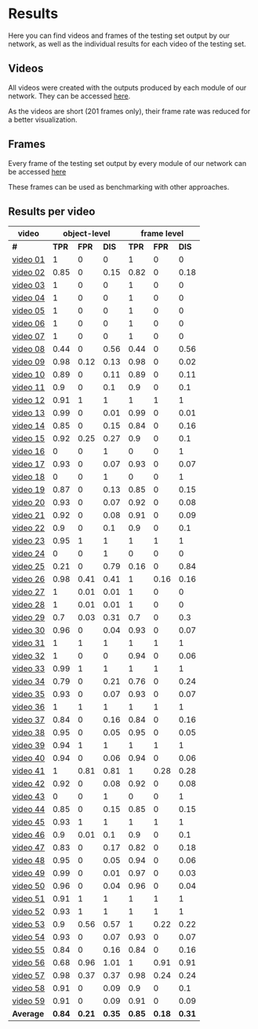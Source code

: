 # Results

Here you can find videos and frames of the testing set output by our network, as well as the individual results for each video of the testing set.


## Videos

All videos were created with the outputs produced by each module of our network. They can be accessed [here](https://drive.google.com/drive/folders/1fT47n0jqyovuahhQRhFF6KNFJL-Pp-g0?usp=sharing).

As the videos are short (201 frames only), their frame rate was reduced for a better visualization.

## Frames

Every frame of the testing set output by every module of our network can be accessed [here](
https://drive.google.com/drive/folders/1Tcn5ADlRkUnXLcPY4gswPyqyjJ_sZYrt?usp=sharing)

These frames can be used as benchmarking with other approaches.

## Results per video


<table>
<thead>
  <tr>
    <th>video</th>
    <th colspan="3">object-level</th>
    <th colspan="3">frame level</th>
  </tr>
</thead>
<tbody>
  <tr>
    <td><b>#</b></td>
    <td><b>TPR</b></td>
    <td><b>FPR</b></td>
    <td><b>DIS</b></td>
    <td><b>TPR</b></td>
    <td><b>FPR</b></td>
    <td><b>DIS</b></td>
  </tr>
  <tr>
    <td><a href="https://drive.google.com/file/d/1yqq7AaD21a-EneM4BGFlWagWCItP7G8l/view?usp=sharing/" target="_blank" rel="noopener noreferrer">video 01</a></td>
    <td>1</td>
    <td>0</td>
    <td>0</td>
    <td>1</td>
    <td>0</td>
    <td>0</td>
  </tr>
  <tr>
    <td><a href="https://drive.google.com/file/d/1Zz7HT2YUL2DlyOaCnws6Cvr9zQIJd6SE/view?usp=sharing/" target="_blank" rel="noopener noreferrer">video 02</a></td>
    <td>0.85</td>
    <td>0</td>
    <td>0.15</td>
    <td>0.82</td>
    <td>0</td>
    <td>0.18</td>
  </tr>
  <tr>
    <td><a href="https://drive.google.com/file/d/1avcS6dyzGOkqIl2MNLNucCPIJVmgy6ar/view?usp=sharing/" target="_blank" rel="noopener noreferrer">video 03</a></td>
    <td>1</td>
    <td>0</td>
    <td>0</td>
    <td>1</td>
    <td>0</td>
    <td>0</td>
  </tr>
  <tr>
    <td><a href="https://drive.google.com/file/d/1MHffkNvpmNru6KTBgJ9-4AiHtPiU-uyD/view?usp=sharing/" target="_blank" rel="noopener noreferrer">video 04</a></td>
    <td>1</td>
    <td>0</td>
    <td>0</td>
    <td>1</td>
    <td>0</td>
    <td>0</td>
  </tr>
  <tr>
    <td><a href="https://drive.google.com/file/d/1qHxBl_NzB3709Bf1_ptbhYHzUwaIrSXo/view?usp=sharing/" target="_blank" rel="noopener noreferrer">video 05</a></td>
    <td>1</td>
    <td>0</td>
    <td>0</td>
    <td>1</td>
    <td>0</td>
    <td>0</td>
  </tr>
  <tr>
    <td><a href="https://drive.google.com/file/d/1JGwP8Rq5pv2eYCcR9X4_UubS_CYbvT_K/view?usp=sharing/" target="_blank" rel="noopener noreferrer">video 06</a></td>
    <td>1</td>
    <td>0</td>
    <td>0</td>
    <td>1</td>
    <td>0</td>
    <td>0</td>
  </tr>
  <tr>
    <td><a href="https://drive.google.com/file/d/17Nu76s-G6RyjV7BhEW5hc30Cz2nbzBe4/view?usp=sharing/" target="_blank" rel="noopener noreferrer">video 07</a></td>
    <td>1</td>
    <td>0</td>
    <td>0</td>
    <td>1</td>
    <td>0</td>
    <td>0</td>
  </tr>
  <tr>
    <td><a href="https://drive.google.com/file/d/1ZsSS4Mbmb9eaNhq0ip2Od0IL79aTE9MA/view?usp=sharing/" target="_blank" rel="noopener noreferrer">video 08</a></td>
    <td>0.44</td>
    <td>0</td>
    <td>0.56</td>
    <td>0.44</td>
    <td>0</td>
    <td>0.56</td>
  </tr>
  <tr>
    <td><a href="https://drive.google.com/file/d/1X9wACXGdRLTxoucQ7ROcZ8o5WfHb0exM/view?usp=sharing/" target="_blank" rel="noopener noreferrer">video 09</a></td>
    <td>0.98</td>
    <td>0.12</td>
    <td>0.13</td>
    <td>0.98</td>
    <td>0</td>
    <td>0.02</td>
  </tr>
  <tr>
    <td><a href="https://drive.google.com/file/d/19A8nhZm-fUajwfIcae7fiAZ6UzYOAH-K/view?usp=sharing/" target="_blank" rel="noopener noreferrer">video 10</a></td>
    <td>0.89</td>
    <td>0</td>
    <td>0.11</td>
    <td>0.89</td>
    <td>0</td>
    <td>0.11</td>
  </tr>
  <tr>
    <td><a href="https://drive.google.com/file/d/19HGTEtbbCpusloWKPm5g534TCHpJJnN9/view?usp=sharing/" target="_blank" rel="noopener noreferrer">video 11</a></td>
    <td>0.9</td>
    <td>0</td>
    <td>0.1</td>
    <td>0.9</td>
    <td>0</td>
    <td>0.1</td>
  </tr>
  <tr>
    <td><a href="https://drive.google.com/file/d/1QE3c3a8krSzFU6FR92clsCmqcHz2qq5n/view?usp=sharing/" target="_blank" rel="noopener noreferrer">video 12</a></td>
    <td>0.91</td>
    <td>1</td>
    <td>1</td>
    <td>1</td>
    <td>1</td>
    <td>1</td>
  </tr>
  <tr>
    <td><a href="https://drive.google.com/file/d/15hQP81b7eS1ZB1M6eHR2xXQYGXumKPTR/view?usp=sharing/" target="_blank" rel="noopener noreferrer">video 13</a></td>
    <td>0.99</td>
    <td>0</td>
    <td>0.01</td>
    <td>0.99</td>
    <td>0</td>
    <td>0.01</td>
  </tr>
  <tr>
    <td><a href="https://drive.google.com/file/d/1RZktuoPAEsZN8z6H4BsGUcyjg5quc3BX/view?usp=sharing/" target="_blank" rel="noopener noreferrer">video 14</a></td>
    <td>0.85</td>
    <td>0</td>
    <td>0.15</td>
    <td>0.84</td>
    <td>0</td>
    <td>0.16</td>
  </tr>
  <tr>
    <td><a href="https://drive.google.com/file/d/1PuQq7K1ccbk6JNayaTqsAdZy4fccfmkK/view?usp=sharing/" target="_blank" rel="noopener noreferrer">video 15</a></td>
    <td>0.92</td>
    <td>0.25</td>
    <td>0.27</td>
    <td>0.9</td>
    <td>0</td>
    <td>0.1</td>
  </tr>
  <tr>
    <td><a href="https://drive.google.com/file/d/15dRiJ-eH4Z2NDIDlZvyF7eTZVmS9Zzan/view?usp=sharing/" target="_blank" rel="noopener noreferrer">video 16</a></td>
    <td>0</td>
    <td>0</td>
    <td>1</td>
    <td>0</td>
    <td>0</td>
    <td>1</td>
  </tr>
  <tr>
    <td><a href="https://drive.google.com/file/d/1tbacZPdaBGkNMZ2PKgMWi7U0mTpWhRy4/view?usp=sharing/" target="_blank" rel="noopener noreferrer">video 17</a></td>
    <td>0.93</td>
    <td>0</td>
    <td>0.07</td>
    <td>0.93</td>
    <td>0</td>
    <td>0.07</td>
  </tr>
  <tr>
    <td><a href="https://drive.google.com/file/d/1eSpG-HBj-XLMryxKJAqkgKhvl_BJLsih/view?usp=sharing/" target="_blank" rel="noopener noreferrer">video 18</a></td>
    <td>0</td>
    <td>0</td>
    <td>1</td>
    <td>0</td>
    <td>0</td>
    <td>1</td>
  </tr>
  <tr>
    <td><a href="https://drive.google.com/file/d/105xc1JvHAEw7O-vZK42_TIWjPkCPJWBT/view?usp=sharing/" target="_blank" rel="noopener noreferrer">video 19</a></td>
    <td>0.87</td>
    <td>0</td>
    <td>0.13</td>
    <td>0.85</td>
    <td>0</td>
    <td>0.15</td>
  </tr>
  <tr>
    <td><a href="https://drive.google.com/file/d/1yY1zWWoR90WytG9_bKRAvYOyBV0Ka9bh/view?usp=sharing/" target="_blank" rel="noopener noreferrer">video 20</a></td>
    <td>0.93</td>
    <td>0</td>
    <td>0.07</td>
    <td>0.92</td>
    <td>0</td>
    <td>0.08</td>
  </tr>
  <tr>
    <td><a href="https://drive.google.com/file/d/1usnlIV84qwLUFYXhgRHHw7OCLOs4whGz/view?usp=sharing/" target="_blank" rel="noopener noreferrer">video 21</a></td>
    <td>0.92</td>
    <td>0</td>
    <td>0.08</td>
    <td>0.91</td>
    <td>0</td>
    <td>0.09</td>
  </tr>
  <tr>
    <td><a href="https://drive.google.com/file/d/1xw6--vZLG_fsLdAwquCTdVMWC1JBwh4E/view?usp=sharing/" target="_blank" rel="noopener noreferrer">video 22</a></td>
    <td>0.9</td>
    <td>0</td>
    <td>0.1</td>
    <td>0.9</td>
    <td>0</td>
    <td>0.1</td>
  </tr>
  <tr>
    <td><a href="https://drive.google.com/file/d/1cGoay3NghwE6KdCT25bbMIWeqlmvig1e/view?usp=sharing/" target="_blank" rel="noopener noreferrer">video 23</a></td>
    <td>0.95</td>
    <td>1</td>
    <td>1</td>
    <td>1</td>
    <td>1</td>
    <td>1</td>
  </tr>
  <tr>
    <td><a href="https://drive.google.com/file/d/1xVsaqlqtjFwTacaEfwXkm00YA8jxEoZE/view?usp=sharing/" target="_blank" rel="noopener noreferrer">video 24</a></td>
    <td>0</td>
    <td>0</td>
    <td>1</td>
    <td>0</td>
    <td>0</td>
    <td>0</td>
  </tr>
  <tr>
    <td><a href="https://drive.google.com/file/d/1mJy2iBWRce7cXNsyAVONxmapcZhfa5Py/view?usp=sharing/" target="_blank" rel="noopener noreferrer">video 25</a></td>
    <td>0.21</td>
    <td>0</td>
    <td>0.79</td>
    <td>0.16</td>
    <td>0</td>
    <td>0.84</td>
  </tr>
  <tr>
    <td><a href="https://drive.google.com/file/d/1Q98KPo8_lwNP7upG4iRuE92bfNu5YScE/view?usp=sharing/" target="_blank" rel="noopener noreferrer">video 26</a></td>
    <td>0.98</td>
    <td>0.41</td>
    <td>0.41</td>
    <td>1</td>
    <td>0.16</td>
    <td>0.16</td>
  </tr>
  <tr>
    <td><a href="https://drive.google.com/file/d/1BRpoISyV3TUnH8MyMCBh80fDWVhv33Bz/view?usp=sharing/" target="_blank" rel="noopener noreferrer">video 27</a></td>
    <td>1</td>
    <td>0.01</td>
    <td>0.01</td>
    <td>1</td>
    <td>0</td>
    <td>0</td>
  </tr>
  <tr>
    <td><a href="https://drive.google.com/file/d/1cNiVfSRi6qhvJ6rr6Pa4U05woy0raVga/view?usp=sharing/" target="_blank" rel="noopener noreferrer">video 28</a></td>
    <td>1</td>
    <td>0.01</td>
    <td>0.01</td>
    <td>1</td>
    <td>0</td>
    <td>0</td>
  </tr>
  <tr>
    <td><a href="https://drive.google.com/file/d/1IGdDHskBRYbgHDM-953E2HBpqD5Kjpbo/view?usp=sharing/" target="_blank" rel="noopener noreferrer">video 29</a></td>
    <td>0.7</td>
    <td>0.03</td>
    <td>0.31</td>
    <td>0.7</td>
    <td>0</td>
    <td>0.3</td>
  </tr>
  <tr>
    <td><a href="https://drive.google.com/file/d/16gPfZf97a9tE6kmHGC8gJyRR7Q9EhZpL/view?usp=sharing/" target="_blank" rel="noopener noreferrer">video 30</a></td>
    <td>0.96</td>
    <td>0</td>
    <td>0.04</td>
    <td>0.93</td>
    <td>0</td>
    <td>0.07</td>
  </tr>
  <tr>
    <td><a href="https://drive.google.com/file/d/1r7j7ucSnDcYmoB5l8d5tVHW29Nzc_TKs/view?usp=sharing/" target="_blank" rel="noopener noreferrer">video 31</a></td>
    <td>1</td>
    <td>1</td>
    <td>1</td>
    <td>1</td>
    <td>1</td>
    <td>1</td>
  </tr>
  <tr>
    <td><a href="https://drive.google.com/file/d/14D_vYKoOSlvw1IT6FWp9Ja-oVi2sr5OL/view?usp=sharing/" target="_blank" rel="noopener noreferrer">video 32</a></td>
    <td>1</td>
    <td>0</td>
    <td>0</td>
    <td>0.94</td>
    <td>0</td>
    <td>0.06</td>
  </tr>
  <tr>
    <td><a href="https://drive.google.com/file/d/12xZZJkfwV2dbCvKlKF3jcl8MgRvpx5Du/view?usp=sharing/" target="_blank" rel="noopener noreferrer">video 33</a></td>
    <td>0.99</td>
    <td>1</td>
    <td>1</td>
    <td>1</td>
    <td>1</td>
    <td>1</td>
  </tr>
  <tr>
    <td><a href="https://drive.google.com/file/d/1RIvXzInOJV4DJzwhqBV90_ePYr1pYZVy/view?usp=sharing/" target="_blank" rel="noopener noreferrer">video 34</a></td>
    <td>0.79</td>
    <td>0</td>
    <td>0.21</td>
    <td>0.76</td>
    <td>0</td>
    <td>0.24</td>
  </tr>
  <tr>
    <td><a href="https://drive.google.com/file/d/1b8x9JZByYYCPgplS0sbz_RPJ4QEl66xf/view?usp=sharing/" target="_blank" rel="noopener noreferrer">video 35</a></td>
    <td>0.93</td>
    <td>0</td>
    <td>0.07</td>
    <td>0.93</td>
    <td>0</td>
    <td>0.07</td>
  </tr>
  <tr>
    <td><a href="https://drive.google.com/file/d/1liEcey94bjutN1uqyvP81CUuA7L5knGT/view?usp=sharing/" target="_blank" rel="noopener noreferrer">video 36</a></td>
    <td>1</td>
    <td>1</td>
    <td>1</td>
    <td>1</td>
    <td>1</td>
    <td>1</td>
  </tr>
  <tr>
    <td><a href="https://drive.google.com/file/d/1-avGjdPUKm3msIhBGdE8zQlPYoa6pCgH/view?usp=sharing/" target="_blank" rel="noopener noreferrer">video 37</a></td>
    <td>0.84</td>
    <td>0</td>
    <td>0.16</td>
    <td>0.84</td>
    <td>0</td>
    <td>0.16</td>
  </tr>
  <tr>
    <td><a href="https://drive.google.com/file/d/1QYQVCVWf31Xia_854GPFqPJyOaGgxiGD/view?usp=sharing/" target="_blank" rel="noopener noreferrer">video 38</a></td>
    <td>0.95</td>
    <td>0</td>
    <td>0.05</td>
    <td>0.95</td>
    <td>0</td>
    <td>0.05</td>
  </tr>
  <tr>
    <td><a href="https://drive.google.com/file/d/17x7YMx7ry_imqL-aJaiY9xA8tHPgURP1/view?usp=sharing/" target="_blank" rel="noopener noreferrer">video 39</a></td>
    <td>0.94</td>
    <td>1</td>
    <td>1</td>
    <td>1</td>
    <td>1</td>
    <td>1</td>
  </tr>
  <tr>
    <td><a href="https://drive.google.com/file/d/1nHfIktspjYPzl4gUiVxYIyI9DwGRmtqh/view?usp=sharing/" target="_blank" rel="noopener noreferrer">video 40</a></td>
    <td>0.94</td>
    <td>0</td>
    <td>0.06</td>
    <td>0.94</td>
    <td>0</td>
    <td>0.06</td>
  </tr>
  <tr>
    <td><a href="https://drive.google.com/file/d/1tI5VjzUjQuZ1Gw8flgySHGJEDiE1ltUX/view?usp=sharing/" target="_blank" rel="noopener noreferrer">video 41</a></td>
    <td>1</td>
    <td>0.81</td>
    <td>0.81</td>
    <td>1</td>
    <td>0.28</td>
    <td>0.28</td>
  </tr>
  <tr>
    <td><a href="https://drive.google.com/file/d/15iHULdErY5qKKLgG49ygsLhDYYIWCvw8/view?usp=sharing/" target="_blank" rel="noopener noreferrer">video 42</a></td>
    <td>0.92</td>
    <td>0</td>
    <td>0.08</td>
    <td>0.92</td>
    <td>0</td>
    <td>0.08</td>
  </tr>
  <tr>
    <td><a href="https://drive.google.com/file/d/1WMM54luOryffOhKK66khW9nIkWtwt46n/view?usp=sharing/" target="_blank" rel="noopener noreferrer">video 43</a></td>
    <td>0</td>
    <td>0</td>
    <td>1</td>
    <td>0</td>
    <td>0</td>
    <td>1</td>
  </tr>
  <tr>
    <td><a href="https://drive.google.com/file/d/1u0EAcgt_auwr7yMZPHIPmh8lEMhABnMP/view?usp=sharing/" target="_blank" rel="noopener noreferrer">video 44</a></td>
    <td>0.85</td>
    <td>0</td>
    <td>0.15</td>
    <td>0.85</td>
    <td>0</td>
    <td>0.15</td>
  </tr>
  <tr>
    <td><a href="https://drive.google.com/file/d/1qQRrR_hKiOCEAu_nL6eqUtCdYdFX320S/view?usp=sharing/" target="_blank" rel="noopener noreferrer">video 45</a></td>
    <td>0.93</td>
    <td>1</td>
    <td>1</td>
    <td>1</td>
    <td>1</td>
    <td>1</td>
  </tr>
  <tr>
    <td><a href="https://drive.google.com/file/d/145wr0Yw4qdbkf8UzVOBniWCSxIhx5JtE/view?usp=sharing/" target="_blank" rel="noopener noreferrer">video 46</a></td>
    <td>0.9</td>
    <td>0.01</td>
    <td>0.1</td>
    <td>0.9</td>
    <td>0</td>
    <td>0.1</td>
  </tr>
  <tr>
    <td><a href="https://drive.google.com/file/d/1qezseqm1tUpWMBuX-aRR6mdDArWhj9_m/view?usp=sharing/" target="_blank" rel="noopener noreferrer">video 47</a></td>
    <td>0.83</td>
    <td>0</td>
    <td>0.17</td>
    <td>0.82</td>
    <td>0</td>
    <td>0.18</td>
  </tr>
  <tr>
    <td><a href="https://drive.google.com/file/d/1KVYOAWlrs6BlMqYBlDxA2BmKfb2v0n1y/view?usp=sharing/" target="_blank" rel="noopener noreferrer">video 48</a></td>
    <td>0.95</td>
    <td>0</td>
    <td>0.05</td>
    <td>0.94</td>
    <td>0</td>
    <td>0.06</td>
  </tr>
  <tr>
    <td><a href="https://drive.google.com/file/d/142k5utYa4dKdRUtzPr7BytDHtd4I2m9s/view?usp=sharing/" target="_blank" rel="noopener noreferrer">video 49</a></td>
    <td>0.99</td>
    <td>0</td>
    <td>0.01</td>
    <td>0.97</td>
    <td>0</td>
    <td>0.03</td>
  </tr>
  <tr>
    <td><a href="https://drive.google.com/file/d/1QeQZTKiYJncbV1EuuKeaQbb8n1GjfXiP/view?usp=sharing/" target="_blank" rel="noopener noreferrer">video 50</a></td>
    <td>0.96</td>
    <td>0</td>
    <td>0.04</td>
    <td>0.96</td>
    <td>0</td>
    <td>0.04</td>
  </tr>
  <tr>
    <td><a href="https://drive.google.com/file/d/1qwc3bk92TJ9G9piTyhgSFihL4MGdZdOU/view?usp=sharing/" target="_blank" rel="noopener noreferrer">video 51</a></td>
    <td>0.91</td>
    <td>1</td>
    <td>1</td>
    <td>1</td>
    <td>1</td>
    <td>1</td>
  </tr>
  <tr>
    <td><a href="https://drive.google.com/file/d/1vQdp98nhJPimDWwPyjFqQ7a04ir52-XW/view?usp=sharing/" target="_blank" rel="noopener noreferrer">video 52</a></td>
    <td>0.93</td>
    <td>1</td>
    <td>1</td>
    <td>1</td>
    <td>1</td>
    <td>1</td>
  </tr>
  <tr>
    <td><a href="https://drive.google.com/file/d/1aWsjPrpjSAn_WKAE0iSQcDYJeMGmUNnc/view?usp=sharing/" target="_blank" rel="noopener noreferrer">video 53</a></td>
    <td>0.9</td>
    <td>0.56</td>
    <td>0.57</td>
    <td>1</td>
    <td>0.22</td>
    <td>0.22</td>
  </tr>
  <tr>
    <td><a href="https://drive.google.com/file/d/15_XynQ30SEjAzNQkG42qp35COQ2HJgs7/view?usp=sharing/" target="_blank" rel="noopener noreferrer">video 54</a></td>
    <td>0.93</td>
    <td>0</td>
    <td>0.07</td>
    <td>0.93</td>
    <td>0</td>
    <td>0.07</td>
  </tr>
  <tr>
    <td><a href="https://drive.google.com/file/d/1Qin-RAoLPr07_RiliVpe5GvfeH9HFVZs/view?usp=sharing/" target="_blank" rel="noopener noreferrer">video 55</a></td>
    <td>0.84</td>
    <td>0</td>
    <td>0.16</td>
    <td>0.84</td>
    <td>0</td>
    <td>0.16</td>
  </tr>
  <tr>
    <td><a href="https://drive.google.com/file/d/1C8HRBXp7YFL0mx9Qf5287v7vopb6rplw/view?usp=sharing/" target="_blank" rel="noopener noreferrer">video 56</a></td>
    <td>0.68</td>
    <td>0.96</td>
    <td>1.01</td>
    <td>1</td>
    <td>0.91</td>
    <td>0.91</td>
  </tr>
  <tr>
    <td><a href="https://drive.google.com/file/d/1RUjf4X8J9DgSHcBJUHuDpXE5hHzW63ks/view?usp=sharing/" target="_blank" rel="noopener noreferrer">video 57</a></td>
    <td>0.98</td>
    <td>0.37</td>
    <td>0.37</td>
    <td>0.98</td>
    <td>0.24</td>
    <td>0.24</td>
  </tr>
  <tr>
    <td><a href="https://drive.google.com/file/d/1eUStHbm7uTLETFFv_KLmG3ToOj64qC-m/view?usp=sharing/" target="_blank" rel="noopener noreferrer">video 58</a></td>
    <td>0.91</td>
    <td>0</td>
    <td>0.09</td>
    <td>0.9</td>
    <td>0</td>
    <td>0.1</td>
  </tr>
  <tr>
    <td><a href="https://drive.google.com/file/d/1V0PlNFiRl-YcONhVcAGU1J7k5jRaoR0h/view?usp=sharing/" target="_blank" rel="noopener noreferrer">video 59</a></td>
    <td>0.91</td>
    <td>0</td>
    <td>0.09</td>
    <td>0.91</td>
    <td>0</td>
    <td>0.09</td>
  </tr>
  <tr>
    <td><b>Average</b></td>
    <td><b>0.84</b></td>
    <td><b>0.21</b></td>
    <td><b>0.35</b></td>
    <td><b>0.85</b></td>
    <td><b>0.18</b></td>
    <td><b>0.31</b></td>
  </tr>
</tbody>
</table>
